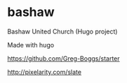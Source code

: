 # bashaw
Bashaw United Church (Hugo project)

Made with 
hugo

https://github.com/Greg-Boggs/starter

http://pixelarity.com/slate



